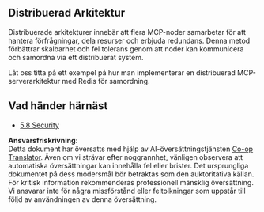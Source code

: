 <!--
CO_OP_TRANSLATOR_METADATA:
{
  "original_hash": "cd973a4e381337c6a3ac2443e7548e63",
  "translation_date": "2025-07-14T02:30:47+00:00",
  "source_file": "05-AdvancedTopics/mcp-scaling/README.md",
  "language_code": "sv"
}
-->
## Distribuerad Arkitektur

Distribuerade arkitekturer innebär att flera MCP-noder samarbetar för att hantera förfrågningar, dela resurser och erbjuda redundans. Denna metod förbättrar skalbarhet och fel tolerans genom att noder kan kommunicera och samordna via ett distribuerat system.

Låt oss titta på ett exempel på hur man implementerar en distribuerad MCP-serverarkitektur med Redis för samordning.

## Vad händer härnäst

- [5.8 Security](../mcp-security/README.md)

**Ansvarsfriskrivning**:  
Detta dokument har översatts med hjälp av AI-översättningstjänsten [Co-op Translator](https://github.com/Azure/co-op-translator). Även om vi strävar efter noggrannhet, vänligen observera att automatiska översättningar kan innehålla fel eller brister. Det ursprungliga dokumentet på dess modersmål bör betraktas som den auktoritativa källan. För kritisk information rekommenderas professionell mänsklig översättning. Vi ansvarar inte för några missförstånd eller feltolkningar som uppstår till följd av användningen av denna översättning.